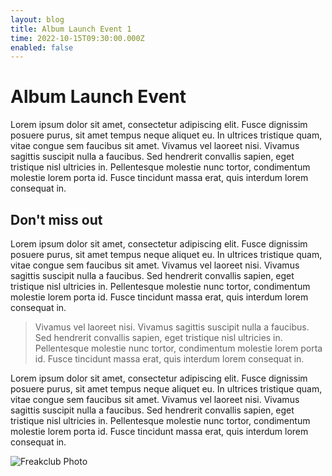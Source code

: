 ```yaml
---
layout: blog
title: Album Launch Event 1
time: 2022-10-15T09:30:00.000Z
enabled: false
---
```

# Album Launch Event

Lorem ipsum dolor sit amet, consectetur adipiscing elit. Fusce dignissim posuere purus, sit amet tempus neque aliquet eu. In ultrices tristique quam, vitae congue sem faucibus sit amet. Vivamus vel laoreet nisi. Vivamus sagittis suscipit nulla a faucibus. Sed hendrerit convallis sapien, eget tristique nisl ultricies in. Pellentesque molestie nunc tortor, condimentum molestie lorem porta id. Fusce tincidunt massa erat, quis interdum lorem consequat in.

## Don't miss out

Lorem ipsum dolor sit amet, consectetur adipiscing elit. Fusce dignissim posuere purus, sit amet tempus neque aliquet eu. In ultrices tristique quam, vitae congue sem faucibus sit amet. Vivamus vel laoreet nisi. Vivamus sagittis suscipit nulla a faucibus. Sed hendrerit convallis sapien, eget tristique nisl ultricies in. Pellentesque molestie nunc tortor, condimentum molestie lorem porta id. Fusce tincidunt massa erat, quis interdum lorem consequat in.

>  Vivamus vel laoreet nisi. Vivamus sagittis suscipit nulla a faucibus. Sed hendrerit convallis sapien, eget tristique nisl ultricies in. Pellentesque molestie nunc tortor, condimentum molestie lorem porta id. Fusce tincidunt massa erat, quis interdum lorem consequat in.

Lorem ipsum dolor sit amet, consectetur adipiscing elit. Fusce dignissim posuere purus, sit amet tempus neque aliquet eu. In ultrices tristique quam, vitae congue sem faucibus sit amet. Vivamus vel laoreet nisi. Vivamus sagittis suscipit nulla a faucibus. Sed hendrerit convallis sapien, eget tristique nisl ultricies in. Pellentesque molestie nunc tortor, condimentum molestie lorem porta id. Fusce tincidunt massa erat, quis interdum lorem consequat in.

![Freakclub Photo](/images/freakclub.webp "Freakclub Photo")